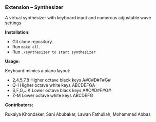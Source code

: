 ### Extension – Synthesizer

A virtual synthesizer with keyboard input and numerous adjustable wave settings

**Installation:**
- Git clone repository.
- Run `make all`.
- Run `./synthesizer to start synthesizer`


**Usage:**

Keyboard mimics a piano layout:
- 2,4,5,7,8 Higher octave black keys A#C#D#F#G#
- Q-I Higher octave white keys ABCDEFGA
- S,F,G,J,K Lower octave black keys A#C#D#F#G#
- Z-M Lower octave white keys ABCDEFG


**Contributors:**

Rukaiya Khondaker, Sani Abubakar, Lawan Fathullah, Mohammad Abbas
